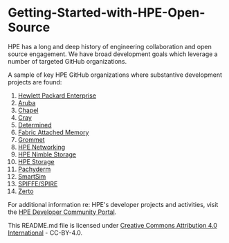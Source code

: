 # Getting-Started-with-HPE-Open-Source

HPE has a long and deep history of engineering collaboration and open source engagement.  We have broad development goals which leverage a number of targeted GitHub organizations.

A sample of key HPE GitHub organizations where substantive development projects are found:
1. [Hewlett Packard Enterprise](https://github.com/hewlettpackard)
2. [Aruba](https://github.com/aruba)
3. [Chapel](https://github.com/chapel-lang/)
4. [Cray](https://github.com/cray)
5. [Determined](https://github.com/determined-ai)
6. [Fabric Attached Memory](https://github.com/fabricattachedmemory)
7. [Grommet](https://github.com/grommet)
11. [HPE Networking](https://github.com/hpenetworking)
12. [HPE Nimble Storage](https://github.com/nimblestorage)
13. [HPE Storage](https://github.com/hpe-storage)
14. [Pachyderm](https://github.com/pachyderm)
15. [SmartSim](https://github.com/CrayLabs/SmartSim)
16. [SPIFFE/SPIRE](https://github.com/spiffe)
17. [Zerto](https://github.com/ZertoPublic)

For additional information re: HPE's developer projects and activities, visit the [HPE Developer Community Portal](https://developer.hpe.com/).

This README.md file is licensed under [Creative Commons Attribution 4.0 International](https://spdx.org/licenses/CC-BY-4.0.html) - CC-BY-4.0.
